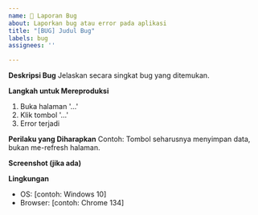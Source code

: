 ```yaml
---
name: 🐛 Laporan Bug
about: Laporkan bug atau error pada aplikasi
title: "[BUG] Judul Bug"
labels: bug
assignees: ''

---
```


**Deskripsi Bug**
Jelaskan secara singkat bug yang ditemukan.

**Langkah untuk Mereproduksi**
1. Buka halaman '...'
2. Klik tombol '...'
3. Error terjadi

**Perilaku yang Diharapkan**
Contoh: Tombol seharusnya menyimpan data, bukan me-refresh halaman.

**Screenshot (jika ada)**

**Lingkungan**
- OS: [contoh: Windows 10]
- Browser: [contoh: Chrome 134]

